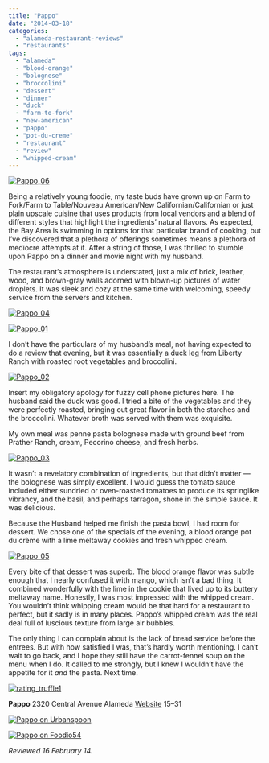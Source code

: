 ```yaml
---
title: "Pappo"
date: "2014-03-18"
categories: 
  - "alameda-restaurant-reviews"
  - "restaurants"
tags: 
  - "alameda"
  - "blood-orange"
  - "bolognese"
  - "broccolini"
  - "dessert"
  - "dinner"
  - "duck"
  - "farm-to-fork"
  - "new-american"
  - "pappo"
  - "pot-du-creme"
  - "restaurant"
  - "review"
  - "whipped-cream"
---
```


[![Pappo_06](http://s3.amazonaws.com/thegourmez-wpmedia/2014/02/Pappo_06-281x500.jpg)](http://www.thegourmez.com/2014/02/eko-coffee-bar-and-tea-house/pappo_06/)

Being a relatively young foodie, my taste buds have grown up on Farm to Fork/Farm to Table/Nouveau American/New Californian/Californian or just plain upscale cuisine that uses products from local vendors and a blend of different styles that highlight the ingredients’ natural flavors. As expected, the Bay Area is swimming in options for that particular brand of cooking, but I’ve discovered that a plethora of offerings sometimes means a plethora of mediocre attempts at it. After a string of those, I was thrilled to stumble upon Pappo on a dinner and movie night with my husband.

The restaurant’s atmosphere is understated, just a mix of brick, leather, wood, and brown-gray walls adorned with blown-up pictures of water droplets. It was sleek and cozy at the same time with welcoming, speedy service from the servers and kitchen.

[![Pappo_04](http://s3.amazonaws.com/thegourmez-wpmedia/2014/02/Pappo_04-281x500.jpg)](http://www.thegourmez.com/2014/02/eko-coffee-bar-and-tea-house/pappo_04/)

[![Pappo_01](http://s3.amazonaws.com/thegourmez-wpmedia/2014/02/Pappo_01-500x281.jpg)](http://www.thegourmez.com/2014/02/eko-coffee-bar-and-tea-house/pappo_01/)

I don’t have the particulars of my husband’s meal, not having expected to do a review that evening, but it was essentially a duck leg from Liberty Ranch with roasted root vegetables and broccolini.

[![Pappo_02](http://s3.amazonaws.com/thegourmez-wpmedia/2014/02/Pappo_02-500x379.jpg)](http://www.thegourmez.com/2014/02/eko-coffee-bar-and-tea-house/pappo_02/)

Insert my obligatory apology for fuzzy cell phone pictures here. The husband said the duck was good. I tried a bite of the vegetables and they were perfectly roasted, bringing out great flavor in both the starches and the broccolini. Whatever broth was served with them was exquisite.

My own meal was penne pasta bolognese made with ground beef from Prather Ranch, cream, Pecorino cheese, and fresh herbs.

[![Pappo_03](http://s3.amazonaws.com/thegourmez-wpmedia/2014/02/Pappo_03-500x281.jpg)](http://www.thegourmez.com/2014/02/eko-coffee-bar-and-tea-house/pappo_03/)

It wasn’t a revelatory combination of ingredients, but that didn’t matter — the bolognese was simply excellent. I would guess the tomato sauce included either sundried or oven-roasted tomatoes to produce its springlike vibrancy, and the basil, and perhaps tarragon, shone in the simple sauce. It was delicious.

Because the Husband helped me finish the pasta bowl, I had room for dessert. We chose one of the specials of the evening, a blood orange pot du crème with a lime meltaway cookies and fresh whipped cream.

[![Pappo_05](http://s3.amazonaws.com/thegourmez-wpmedia/2014/02/Pappo_05-500x353.jpg)](http://www.thegourmez.com/2014/02/eko-coffee-bar-and-tea-house/pappo_05/)

Every bite of that dessert was superb. The blood orange flavor was subtle enough that I nearly confused it with mango, which isn’t a bad thing. It combined wonderfully with the lime in the cookie that lived up to its buttery meltaway name. Honestly, I was most impressed with the whipped cream. You wouldn’t think whipping cream would be that hard for a restaurant to perfect, but it sadly is in many places. Pappo’s whipped cream was the real deal full of luscious texture from large air bubbles.

The only thing I can complain about is the lack of bread service before the entrees. But with how satisfied I was, that’s hardly worth mentioning. I can’t wait to go back, and I hope they still have the carrot-fennel soup on the menu when I do. It called to me strongly, but I knew I wouldn’t have the appetite for it _and_ the pasta. Next time.

[![rating_truffle1](http://s3.amazonaws.com/thegourmez-wpmedia/2009/02/rating_truffle1.gif)](http://www.thegourmez.com/2009/02/silk-hope-winery-nc-traminette-2007/rating_truffle1/)

**Pappo** 2320 Central Avenue Alameda [Website](http://papporestaurant.com/index.html) $15–$31

[![Pappo on Urbanspoon](http://www.urbanspoon.com/b/link/88796/minilink.gif)](http://www.urbanspoon.com/r/6/88796/restaurant/Pappo-Alameda)

[![Pappo on Foodio54](http://foodio54.com/images/badge-1-ca03a.jpg)](http://foodio54.com/restaurant/Alameda-CA/ca03a/Pappo)

_Reviewed 16 February 14._
